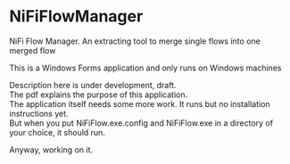 # NiFiFlowManager
NiFi Flow Manager. An extracting tool to merge single flows into one merged flow

<p>This is a Windows Forms application and only runs on Windows machines</p>

<p>Description here is under development, draft.</br>
The pdf explains the purpose of this application.</br>
The application itself needs some more work. It runs but no installation instructions yet.</br>
But when you put NiFiFlow.exe.config and NiFiFlow.exe in a directory of your choice, it should run.<p> 
<p>Anyway, working on it.</p>
